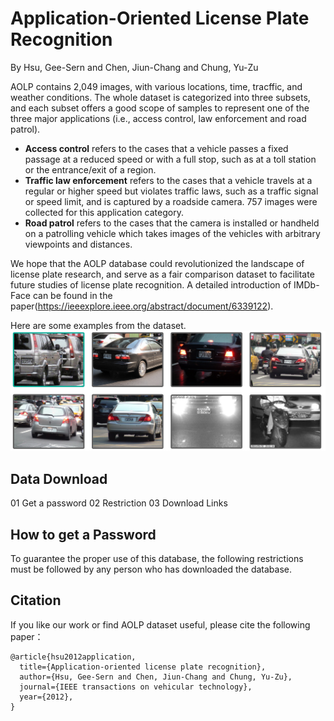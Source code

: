 # Application-Oriented License Plate Recognition
By Hsu, Gee-Sern and Chen, Jiun-Chang and Chung, Yu-Zu


AOLP contains 2,049 images, with various locations, time, tracffic, and weather conditions. The whole dataset is categorized into three subsets, and each subset offers a good scope of samples to represent one of the three major applications (i.e., access control, law enforcement and road patrol).

- **Access control** refers to the cases that a vehicle passes a fixed passage at a reduced speed or with a full stop, such as at a toll station or the entrance/exit of a region.
- **Traffic law enforcement** refers to the cases that a vehicle travels at a regular or higher speed but violates traffic laws, such as a traffic signal or speed limit, and is captured by a roadside camera. 757 images were collected for this application category.
- **Road patrol** refers to the cases that the camera is installed or handheld on a patrolling vehicle which takes images of the vehicles with arbitrary viewpoints and distances. 

We hope that the AOLP database could revolutionized the landscape of license plate research, and serve as a fair comparison dataset to facilitate future studies of license plate recognition. A detailed introduction of IMDb-Face can be found in the paper(https://ieeexplore.ieee.org/abstract/document/6339122).

Here are some examples from the dataset.
![Alt text](LicPlate.PNG?raw=true "Title")



Data Download 
--
 01 Get a password
 02 Restriction
 03 Download Links
 
How to get a Password
-
To guarantee the proper use of this database, the following restrictions must be followed by any person who has downloaded the database.




Citation
--
If you like our work or find AOLP dataset useful, please cite the following paper：
```
@article{hsu2012application,
  title={Application-oriented license plate recognition},
  author={Hsu, Gee-Sern and Chen, Jiun-Chang and Chung, Yu-Zu},
  journal={IEEE transactions on vehicular technology},
  year={2012},
}
```








